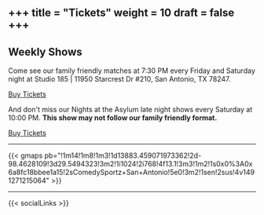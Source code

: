 +++
title = "Tickets"
weight = 10
draft = false
+++
---
## Weekly Shows  

Come see our family friendly matches at 7:30 PM every Friday and Saturday night at Studio 185 | 11950 Starcrest Dr #210, San Antonio, TX 78247.

<a target="_blank" href="https://cszsanantonio.vbotickets.com/events" class="button special">Buy Tickets</a>

And don't miss our Nights at the Asylum late night shows every Saturday at 10:00 PM. **This show may not follow our family friendly format.**

<a target="_blank" href="https://cszsanantonio.vbotickets.com/events" class="button special">Buy Tickets</a>

---

{{< gmaps pb="!1m14!1m8!1m3!1d13883.459071973362!2d-98.4628109!3d29.5494323!3m2!1i1024!2i768!4f13.1!3m3!1m2!1s0x0%3A0x6a8fc18bbee1a15!2sComedySportz+San+Antonio!5e0!3m2!1sen!2sus!4v1491271215064" >}}

---

{{< socialLinks >}}
